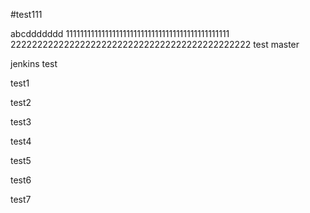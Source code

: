 #test111

abcddddddd
1111111111111111111111111111111111111111111111
222222222222222222222222222222222222222222222
test master



jenkins test

test1

test2

test3

test4

test5

test6

test7